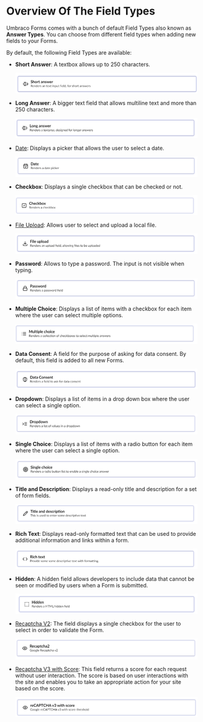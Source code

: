 # Overview Of The Field Types

Umbraco Forms comes with a bunch of default Field Types also known as **Answer Types**. You can choose from different field types when adding new fields to your Forms.

By default, the following Field Types are available:

* **Short Answer**: A textbox allows up to 250 characters.

    ![Textfield](images/shortanswer-V14.png)
* **Long Answer**: A bigger text field that allows multiline text and more than 250 characters.

    ![Textarea](images/longanswer-v14.png)
* [Date](date.md): Displays a picker that allows the user to select a date.

    ![Datepicker](images/date-v14.png)
* **Checkbox**: Displays a single checkbox that can be checked or not.

    ![Checkbox](images/CheckBox-v14.png)
* [File Upload](fileupload.md): Allows user to select and upload a local file.

    ![File upload](images/fileupload-v14.png)
* **Password**: Allows to type a password. The input is not visible when typing.

    ![Password field](images/password-v14.png)
* **Multiple Choice**: Displays a list of items with a checkbox for each item where the user can select multiple options.

    ![Checkboxlist](images/multiplechoice-v14.png)
* **Data Consent**: A field for the purpose of asking for data consent. By default, this field is added to all new Forms.&#x20;

    ![Data Consent](images/dataconsent-v14.png)
* **Dropdown**: Displays a list of items in a drop down box where the user can select a single option.

    ![Dropdownlist](images/dropdown-v14.png)
* **Single Choice**: Displays a list of items with a radio button for each item where the user can select a single option.

    ![Single choice](images/singlechoice-v14.png)
* **Title and Description**: Displays a read-only title and description for a set of form fields.

    ![Title and description](images/titleanddescription-v14.png)
* **Rich Text**: Displays read-only formatted text that can be used to provide additional information and links within a form.

    ![Rich text](images/richtext-v14.png)
* **Hidden**: A hidden field allows developers to include data that cannot be seen or modified by users when a Form is submitted.

    ![Hidden](images/hidden-v14.png)
* [Recaptcha V2](recaptcha2.md): The field displays a single checkbox for the user to select in order to validate the Form.

    ![reCAPTCHA v2](images/recaptcha2-v14.png)
* [Recaptcha V3 with Score](recaptcha3.md): This field returns a score for each request without user interaction. The score is based on user interactions with the site and enables you to take an appropriate action for your site based on the score.

    ![reCAPTCHA v3](images/recaptcha3-v14.png)
